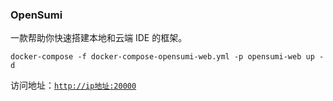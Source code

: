 ### OpenSumi

一款帮助你快速搭建本地和云端 IDE 的框架。

```shell
docker-compose -f docker-compose-opensumi-web.yml -p opensumi-web up -d
```

访问地址：[`http://ip地址:20000`](http://www.xxx.com:20000)
